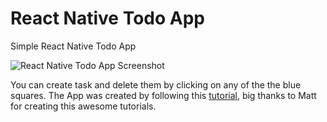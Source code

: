 # React Native Todo App
Simple React Native Todo App

![React Native Todo App Screenshot](https://i.ibb.co/LtQNxC3/image.png)

You can create task and delete them by clicking on any of the the blue squares. The App was created by following this [tutorial](https://www.youtube.com/watch?v=0kL6nhutjQ8), big thanks to Matt for creating this awesome tutorials.
